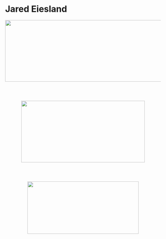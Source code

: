 # Jared Eiesland
<html>
  <body>
      <p align="center" > <a href="https://github.com/jaredeiesland/Curriculum-Vitae/blob/master/Experience.md#jared-eiesland---experience" ><img   
            src ="https://i.imgur.com/pI9Yf3d.jpg" 
            width="600" height="200"
            align="middle">         </a></p>    
   
   <br>
   <br>
   <p align="center" > <a href="https://github.com/jaredeiesland/Curriculum-Vitae/blob/master/Certifications.md#jared-eiesland---certifications" ><img   
            src ="https://i.imgur.com/JZI2hPi.gif" 
            width="400" height="200"
            align="middle">         </a></p>   
            
   <br>
   <br>

   <p align="center" > <a href="https://github.com/jaredeiesland/Curriculum-Vitae/blob/master/Education.md#jared-eiesland---education" ><img 
            src ="https://i.imgur.com/zH9XTD8.jpg" 
            width="360" height="170"
           align="middle">          </a></p> 
     


 
    
   </body>
  </html>
